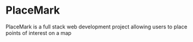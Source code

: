 # PlaceMark
PlaceMark is a full stack web development project allowing users to place points of interest on a map
